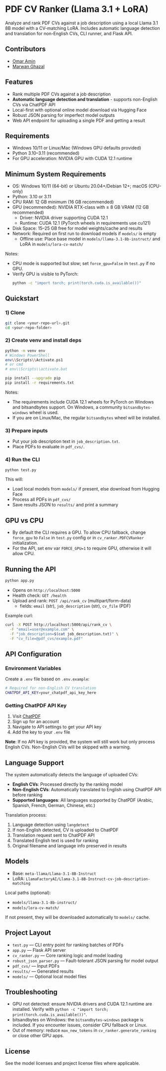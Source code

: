 # PDF CV Ranker (Llama 3.1 + LoRA)

Analyze and rank PDF CVs against a job description using a local Llama 3.1 8B model with a CV-matching LoRA. Includes automatic language detection and translation for non-English CVs, CLI runner, and Flask API.

## Contributors
- [Omar Amin](https://github.com/omaramin-77)
- [Marwan Ghazal](https://github.com/marwan-ghazal)

## Features
- Rank multiple PDF CVs against a job description
- **Automatic language detection and translation** - supports non-English CVs via ChatPDF API
- Local-first with optional online model download via Hugging Face
- Robust JSON parsing for imperfect model outputs
- Web API endpoint for uploading a single PDF and getting a result

## Requirements
- Windows 10/11 or Linux/Mac (Windows GPU defaults provided)
- Python 3.10–3.11 (recommended)
- For GPU acceleration: NVIDIA GPU with CUDA 12.1 runtime

## Minimum System Requirements
- OS: Windows 10/11 (64-bit) or Ubuntu 20.04+/Debian 12+; macOS (CPU-only)
- Python: 3.10 or 3.11
- CPU RAM: 12 GB minimum (16 GB recommended)
- GPU (recommended): NVIDIA RTX-class with ≥ 8 GB VRAM (12 GB recommended)
  - Driver: NVIDIA driver supporting CUDA 12.1
  - Runtime: CUDA 12.1 (PyTorch wheels in requirements use cu121)
- Disk Space: 15–25 GB free for model weights/cache and results
- Network: Required on first run to download models if `models/` is empty
  - Offline use: Place base model in `models/llama-3.1-8b-instruct/` and LoRA in `models/lora-cv-match/`

Notes:
- CPU mode is supported but slow; set `force_gpu=False` in `test.py` if no GPU.
- Verify GPU is visible to PyTorch:
  ```bash
  python -c "import torch; print(torch.cuda.is_available())"
  ```

## Quickstart

### 1) Clone
```bash
git clone <your-repo-url>.git
cd <your-repo-folder>
```

### 2) Create venv and install deps
```bash
python -m venv env
# Windows PowerShell
env\\Scripts\\Activate.ps1
# or cmd
# env\\Scripts\\activate.bat

pip install --upgrade pip
pip install -r requirements.txt
```

Notes:
- The requirements include CUDA 12.1 wheels for PyTorch on Windows and bitsandbytes support. On Windows, a community `bitsandbytes-windows` wheel is used.
- If you are on Linux/Mac, the regular `bitsandbytes` wheel will be installed.

### 3) Prepare inputs
- Put your job description text in `job_description.txt`.
- Place PDFs to evaluate in `pdf_cvs/`.

### 4) Run the CLI
```bash
python test.py
```
This will:
- Load local models from `models/` if present, else download from Hugging Face
- Process all PDFs in `pdf_cvs/`
- Save results JSON to `results/` and print a summary

## GPU vs CPU
- By default the CLI requires a GPU. To allow CPU fallback, change `force_gpu` to `False` in `test.py` config or in `cv_ranker.PDFCVRanker` initialization.
- For the API, set env var `FORCE_GPU=1` to require GPU, otherwise it will allow CPU.

## Running the API
```bash
python app.py
```
- Opens on `http://localhost:5000`
- Health check: `GET /health`
- Upload and rank: `POST /api/rank_cv` (multipart/form-data)
  - fields: `email` (str), `job_description` (str), `cv_file` (PDF)

Example curl:
```bash
curl -X POST http://localhost:5000/api/rank_cv \
  -F "email=user@example.com" \
  -F "job_description=$(cat job_description.txt)" \
  -F "cv_file=@pdf_cvs/example.pdf"
```

## API Configuration

### Environment Variables
Create a `.env` file based on `.env.example`:

```bash
# Required for non-English CV translation
CHATPDF_API_KEY=your_chatpdf_api_key_here
```

### Getting ChatPDF API Key
1. Visit [ChatPDF](https://www.chatpdf.com/)
2. Sign up for an account
3. Navigate to API settings to get your API key
4. Add the key to your `.env` file

**Note**: If no API key is provided, the system will still work but only process English CVs. Non-English CVs will be skipped with a warning.

## Language Support

The system automatically detects the language of uploaded CVs:
- **English CVs**: Processed directly by the ranking model
- **Non-English CVs**: Automatically translated to English using ChatPDF API before ranking
- **Supported languages**: All languages supported by ChatPDF (Arabic, Spanish, French, German, Chinese, etc.)

Translation process:
1. Language detection using `langdetect`
2. If non-English detected, CV is uploaded to ChatPDF
3. Translation request sent to ChatPDF API
4. Translated English text is used for ranking
5. Original filename and language info preserved in results

## Models
- Base: `meta-llama/Llama-3.1-8B-Instruct`
- LoRA: `LlamaFactoryAI/Llama-3.1-8B-Instruct-cv-job-description-matching`

Local paths (optional):
- `models/llama-3.1-8b-instruct/`
- `models/lora-cv-match/`

If not present, they will be downloaded automatically to `models/` cache.

## Project Layout
- `test.py` — CLI entry point for ranking batches of PDFs
- `app.py` — Flask API server
- `cv_ranker.py` — Core ranking logic and model loading
- `robust_json_parser.py` — Fault-tolerant JSON parsing for model output
- `pdf_cvs/` — Input PDFs
- `results/` — Generated results
- `models/` — Optional local model files

## Troubleshooting
- GPU not detected: ensure NVIDIA drivers and CUDA 12.1 runtime are installed. Verify with `python -c "import torch; print(torch.cuda.is_available())"`.
- bitsandbytes on Windows: the `bitsandbytes-windows` package is included. If you encounter issues, consider CPU fallback or Linux.
- Out of memory: reduce `max_new_tokens` in `cv_ranker.generate_ranking` or close other GPU apps.

## License
See the model licenses and project license files where applicable.
